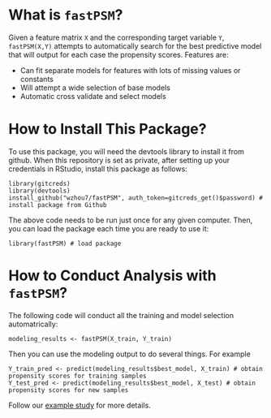 # What is `fastPSM`?

Given a feature matrix `X` and the corresponding target variable `Y`, `fastPSM(X,Y)` attempts to automatically search for the best predictive model that will output for each case the propensity scores. Features are:
* Can fit separate models for features with lots of missing values or constants
* Will attempt a wide selection of base models
* Automatic cross validate and select models

# How to Install This Package?

To use this package, you will need the devtools library to install it from github. 
When this repository is set as private, after setting up your credentials in RStudio, install this package as follows:

```
library(gitcreds)
library(devtools)
install_github("wzhou7/fastPSM", auth_token=gitcreds_get()$password) # install package from Github
```

The above code needs to be run just once for any given computer. Then, you can load the package each time you are ready to use it:

```
library(fastPSM) # load package
```

# How to Conduct Analysis with `fastPSM`?

The following code will conduct all the training and model selection automatrically:

```
modeling_results <- fastPSM(X_train, Y_train)
```

Then you can use the modeling output to do several things. For example

```
Y_train_pred <- predict(modeling_results$best_model, X_train) # obtain propensity scores for training samples
Y_test_pred <- predict(modeling_results$best_model, X_test) # obtain propensity scores for new samples
```

Follow our [example study](docs/example.md) for more details. 


